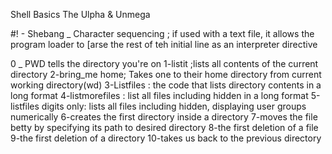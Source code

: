 Shell Basics
The Ulpha & Unmega

#! - Shebang _ Character sequencing ; if used with a text file, it allows the program loader to [arse the rest of teh initial line as an interpreter directive

0 _ PWD tells the directory you're on
1-listit ;lists all contents of the current directory
2-bring_me home; Takes one to their home directory from current working directory(wd)
3-Listfiles : the code that lists directory contents in a long format
4-listmorefiles : list all files including hidden in a long format
5-listfiles digits only: lists all files including hidden, displaying user groups numerically
6-creates the first directory inside a directory
7-moves the file betty by specifying its path to desired directory
8-the first deletion of a file
9-the first deletion of a directory
10-takes us back to the previous directory
